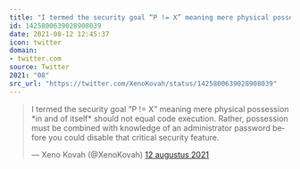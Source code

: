 ```yaml
---
title: "I termed the security goal “P != X” meaning mere physical possession *in and of itself* should not e..."
id: 1425800639028908039
date: 2021-08-12 12:45:37
icon: twitter
domain:
- twitter.com
source: Twitter
2021: "08"
src_url: "https://twitter.com/XenoKovah/status/1425800639028908039"
---
```

<blockquote class="twitter-tweet" data-lang="nl" data-dnt="true"><p lang="en" dir="ltr">I termed the security goal “P != X” meaning mere physical possession *in and of itself* should not equal code execution. Rather, possession must be combined with knowledge of an administrator password before you could disable that critical security feature.</p>&mdash; Xeno Kovah (@XenoKovah) <a href="https://twitter.com/XenoKovah/status/1425800639028908039?ref_src=twsrc%5Etfw">12 augustus 2021</a></blockquote>
<script async src="https://platform.twitter.com/widgets.js" charset="utf-8"></script>

